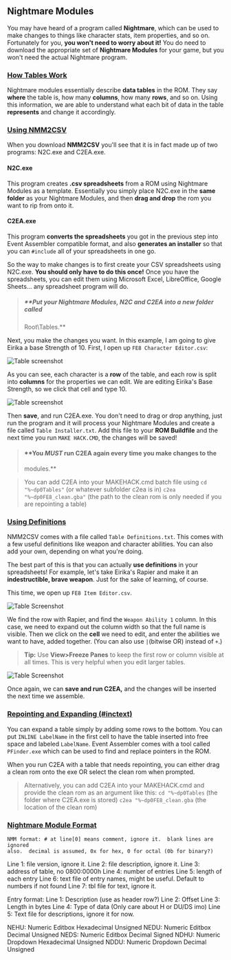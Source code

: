 
## Nightmare Modules

You may have heard of a program called **Nightmare**, which can be used to make
changes to things like character stats, item properties, and so on. Fortunately
for you, **you won't need to worry about it!** You do need to download the
  appropriate set of **Nightmare Modules** for your game, but you won't need
  the actual Nightmare program.

### [How Tables Work](#tables)

Nightmare modules essentially describe **data tables** in the ROM. They say
**where** the table is, how many **columns**, how many **rows**, and so on.
Using this information, we are able to understand what each bit of data in the
table **represents** and change it accordingly.

### [Using NMM2CSV](#nmm2csv)

When you download **NMM2CSV** you'll see that it is in fact made up of two
programs: N2C.exe and C2EA.exe.

#### N2C.exe

This program creates **.csv spreadsheets** from a ROM using Nightmare Modules
as a template. Essentially you simply place N2C.exe in the **same folder** as
your Nightmare Modules, and then **drag and drop** the rom you want to rip from
onto it.

#### C2EA.exe

This program **converts the spreadsheets** you got in the previous step into
Event Assembler compatible format, and also **generates an installer** so that
you can `#include` all of your spreadsheets in one go.

So the way to make changes is to first create your CSV spreadsheets using
N2C.exe. **You should only have to do this once!** Once you have the
spreadsheets, you can edit them using Microsoft Excel, LibreOffice, Google
Sheets... any spreadsheet program will do.

> ##### **Put your Nightmare Modules, N2C and C2EA into a new folder called
> Root\Tables.**

Next, you make the changes you want. In this example, I am going to give Eirika
a base Strength of 10. First, I open up `FE8 Character Editor.csv`:

![Table screenshot](http://puu.sh/rIHg9/3e88b7e1f3.png)

As you can see, each character is a **row** of the table, and each row is split
into **columns** for the properties we can edit. We are editing Eirika's Base
Strength, so we click that cell and type 10.

![Table screenshot](http://puu.sh/rIHmG/35ac32eaf0.png)

Then **save**, and run C2EA.exe. You don't need to drag or drop anything, just
run the program and it will process your Nightmare Modules and create a file
called `Table Installer.txt`. Add this file to your **ROM Buildfile** and the
next time you run `MAKE HACK.CMD`, the changes will be saved!

> #### **You *MUST* run C2EA again every time you make changes to the
> modules.**

> You can add C2EA into your MAKEHACK.cmd batch file using 
`cd "%~dp0Tables"` (or whatever subfolder c2ea is in) `c2ea
"%~dp0FE8_clean.gba"` (the path to the clean rom is only needed if you are
repointing a table)

### [Using Definitions](#defn)

NMM2CSV comes with a file called `Table Definitions.txt`. This comes with a few
useful definitions like weapon and character abilities. You can also add your
own, depending on what you're doing.

The best part of this is that you can actually **use definitions** in your
spreadsheets! For example, let's take Eirika's Rapier and make it an
**indestructible, brave weapon**. Just for the sake of learning, of course.

This time, we open up `FE8 Item Editor.csv`.

![Table Screenshot](http://puu.sh/rIHGt/0e233961a2.png)

We find the row with Rapier, and find the `Weapon Ability 1` column. In this
case, we need to expand out the column width so that the full name is visible.
Then we click on the **cell** we need to edit, and enter the abilities we want
to have, added together. (You can also use `|`(bitwise OR) instead of `+`.)

> **Tip:** Use **View\>Freeze Panes** to keep the first row or column visible at
> all times. This is very helpful when you edit larger tables.

![Table Screenshot](http://puu.sh/rIHSm/4bb86393dd.png)

Once again, we can **save and run C2EA,** and the changes will be inserted the
next time we assemble.

### [Repointing and Expanding (\#inctext)](#incl)

You can expand a table simply by adding some rows to the bottom. You can put
`INLINE LabelName` in the first cell to have the table inserted into free space
and labeled `LabelName`. Event Assembler comes with a tool called `PFinder.exe`
which can be used to find and replace pointers in the ROM.

When you run C2EA with a table that needs repointing, you can either drag a
clean rom onto the exe OR select the clean rom when prompted.

>Alternatively, you can add C2EA into your MAKEHACK.cmd and provide the clean
>rom as an argument like this: `cd "%~dp0Tables` (the folder where C2EA.exe is
>stored) `c2ea "%~dp0FE8_clean.gba` (the location of the clean rom)

### [Nightmare Module Format](#fmt)

    NMM format: # at line[0] means comment, ignore it.  blank lines are ignored
    also.  decimal is assumed, 0x for hex, 0 for octal (0b for binary?)

  Line 1: file version, ignore it.  Line 2: file description, ignore it.  Line
  3: address of table, no 0800:0000h Line 4: number of entries Line 5: length
  of each entry Line 6: text file of entry names, might be useful. Default to
  numbers if not found Line 7: tbl file for text, ignore it.

  Entry format: Line 1: Description (use as header row?) Line 2: Offset Line 3:
  Length in bytes Line 4: Type of data (Only care about H or DU/DS imo) Line 5:
  Text file for descriptions, ignore it for now.

  NEHU: Numeric Editbox Hexadecimal Unsigned NEDU: Numeric Editbox Decimal
  Unsigned NEDS: Numeric Editbox Decimal Signed NDHU: Numeric Dropdown
  Hexadecimal Unsigned NDDU: Numeric Dropdown Decimal Unsigned

